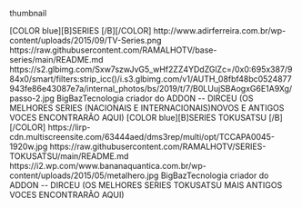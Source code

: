 <?xml version="1.0" encoding="UTF-8" standalone="no" ?>
<layoutype>thumbnail</layoutype>

<channels>
<channel>
<name>[COLOR blue][B]SERIES  [/B][/COLOR]</name>
<thumbnail>http://www.adirferreira.com.br/wp-content/uploads/2015/09/TV-Series.png</thumbnail>
<externallink>https://raw.githubusercontent.com/RAMALHOTV/base-series/main/README.md</externallink>
<fanart>https://s2.glbimg.com/Sxw7szwJvG5_wHf2ZZ4YDdZGlZc=/0x0:695x387/984x0/smart/filters:strip_icc()/i.s3.glbimg.com/v1/AUTH_08fbf48bc0524877943fe86e43087e7a/internal_photos/bs/2019/t/7/B0LUujSBAogxG6E1A9Xg/passo-2.jpg</fanart>
<info>BigBazTecnologia criador do ADDON -- DIRCEU (OS MELHORES SERIES  (NACIONAIS E INTERNACIONAIS)NOVOS E ANTIGOS VOCES ENCONTRARÃO AQUI) </info>
</channel>
<channels>

<channels>
<channel>
<name>[COLOR blue][B]SERIES TOKUSATSU [/B][/COLOR]</name>
<thumbnail>https://lirp-cdn.multiscreensite.com/63444aed/dms3rep/multi/opt/TCCAPA0045-1920w.jpg</thumbnail>
<externallink>https://raw.githubusercontent.com/RAMALHOTV/SERIES-TOKUSATSU/main/README.md</externallink>
<fanart>https://i2.wp.com/www.bananaquantica.com.br/wp-content/uploads/2015/05/metalhero.jpg</fanart>
<info>BigBazTecnologia criador do ADDON -- DIRCEU (OS MELHORES SERIES TOKUSATSU MAIS  ANTIGOS VOCES ENCONTRARÃO AQUI) </info>
</channel>
<channels>
